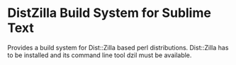 # DistZilla Build System for Sublime Text

Provides a build system for Dist::Zilla based perl distributions. Dist::Zilla has to be installed and its command line tool dzil must be available.
